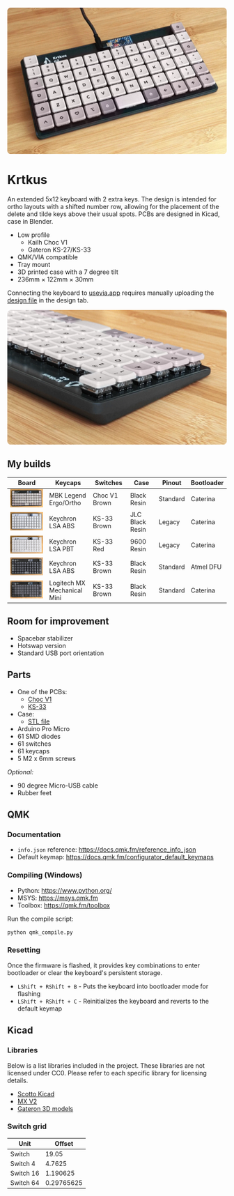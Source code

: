 <p align="center">
    <a href="https://raw.githubusercontent.com/swift502/Krtkus/refs/heads/main/images/1.webp"><img src="images/1.webp"></a>
</p>

# Krtkus

An extended 5x12 keyboard with 2 extra keys. The design is intended for ortho layouts with a shifted number row, allowing for the placement of the delete and tilde keys above their usual spots. PCBs are designed in Kicad, case in Blender.

- Low profile
    - Kailh Choc V1
    - Gateron KS-27/KS-33
- QMK/VIA compatible
- Tray mount
- 3D printed case with a 7 degree tilt
- 236mm × 122mm × 30mm

Connecting the keyboard to [usevia.app](https://usevia.app) requires manually uploading the [design file](production/krtkus_design.json) in the design tab.

<p align="center">
    <a href="https://raw.githubusercontent.com/swift502/Krtkus/refs/heads/main/images/2.webp"><img src="images/2.webp"></a>
</p>

## My builds

| Board | Keycaps | Switches | Case | Pinout | Bootloader |
| --- | --- | --- | --- | --- | --- |
| <a href="https://raw.githubusercontent.com/swift502/Krtkus/refs/heads/main/images/build_1.webp"><img src="images/build_1.webp" width="200px"></a> | MBK Legend<br>Ergo/Ortho | Choc V1 Brown | Black Resin | Standard | Caterina |
| <a href="https://raw.githubusercontent.com/swift502/Krtkus/refs/heads/main/images/build_2.webp"><img src="images/build_2.webp" width="200px"></a> | Keychron LSA ABS | KS-33 Brown | JLC Black Resin | Legacy | Caterina |
| <a href="https://raw.githubusercontent.com/swift502/Krtkus/refs/heads/main/images/build_3.webp"><img src="images/build_3.webp" width="200px"></a> | Keychron LSA PBT | KS-33 Red | 9600 Resin | Legacy | Caterina |
| <a href="https://raw.githubusercontent.com/swift502/Krtkus/refs/heads/main/images/build_4.webp"><img src="images/build_4.webp" width="200px"></a> | Keychron LSA ABS | KS-33 Brown | Black Resin | Standard | Atmel DFU |
| <a href="https://raw.githubusercontent.com/swift502/Krtkus/refs/heads/main/images/build_5.webp"><img src="images/build_5.webp" width="200px"></a> | Logitech MX<br>Mechanical Mini | KS-33 Brown | Black Resin | Standard | Caterina |

## Room for improvement

- Spacebar stabilizer
- Hotswap version
- Standard USB port orientation

## Parts

- One of the PCBs:
    - [Choc V1](production/pcb_choc_v1)
    - [KS-33](production/pcb_ks_33)
- Case: 
    - [STL file](production/krtkus_case.stl)
- Arduino Pro Micro
- 61 SMD diodes
- 61 switches
- 61 keycaps
- 5 M2 x 6mm screws

_Optional:_

- 90 degree Micro-USB cable
- Rubber feet

## QMK

### Documentation

- `info.json` reference: https://docs.qmk.fm/reference_info_json
- Default keymap: https://docs.qmk.fm/configurator_default_keymaps

### Compiling (Windows)

- Python: https://www.python.org/
- MSYS: https://msys.qmk.fm
- Toolbox: https://qmk.fm/toolbox

Run the compile script:

```sh
python qmk_compile.py
```

### Resetting

Once the firmware is flashed, it provides key combinations to enter bootloader or clear the keyboard's persistent storage.

- `LShift + RShift + B` - Puts the keyboard into bootloader mode for flashing
- `LShift + RShift + C` - Reinitializes the keyboard and reverts to the default keymap


## Kicad

### Libraries

Below is a list libraries included in the project. These libraries are not licensed under CC0. Please refer to each specific library for licensing details.

- [Scotto Kicad](https://github.com/joe-scotto/scottokeebs/tree/main/Extras/ScottoKicad)
- [MX V2](https://github.com/ai03-2725/MX_V2)
- [Gateron 3D models](https://www.gateron.com/pages/3d)

### Switch grid

| Unit | Offset |
| --- | --- |
| Switch | 19.05 |
| Switch 4 | 4.7625 |
| Switch 16 | 1.190625 |
| Switch 64 | 0.29765625 |
